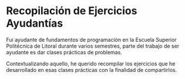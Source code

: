 # Recopilación de Ejercicios Ayudantías

Fui ayudante de fundamentos de programación en la Escuela Superior Politécnica de Litoral durante varios semestres, parte del trabajo de ser ayudante es dar clases prácticas de problemas.

Contextualizando aquello, he querido recompilar los ejercicios que he desarrollado en esas clases prácticas con la finalidad de compartirlos.
 